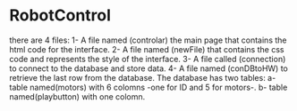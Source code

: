 # RobotControl
there are 4 files:
1- A file named (controlar) the main page that contains the html code for the interface.
2- A file named (newFile) that contains the css code and represents the style of the interface.
3- A file called (connection) to connect to the database and store data.
4- A file named (conDBtoHW) to retrieve the last row from the database.
The database has two tables:
a- table named(motors) with 6 colomns -one for ID and 5 for motors-.
b- table named(playbutton) with one colomn.
